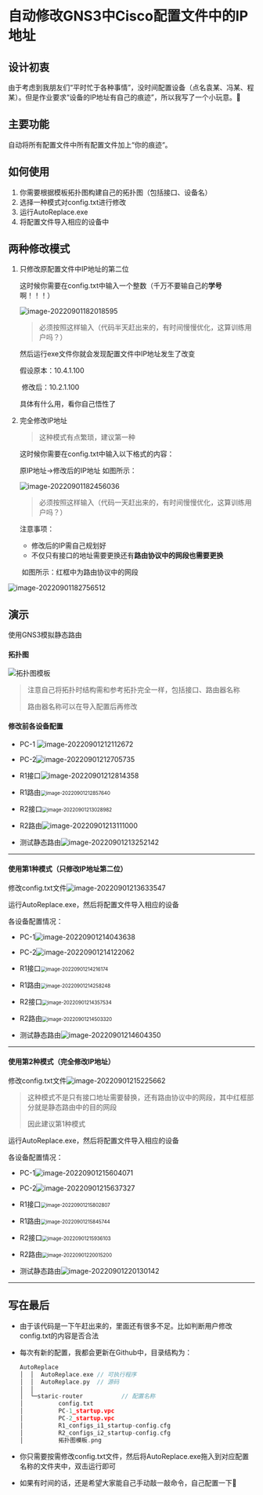 # 自动修改GNS3中Cisco配置文件中的IP地址

## 设计初衷

由于考虑到我朋友们“平时忙于各种事情”，没时间配置设备（点名袁某、冯某、程某）。但是作业要求“设备的IP地址有自己的痕迹”，所以我写了一个小玩意。🌹



## 主要功能

自动将所有配置文件中所有配置文件加上“你的痕迹“。



## 如何使用

1. 你需要根据模板拓扑图构建自己的拓扑图（包括接口、设备名）
2. 选择一种模式对config.txt进行修改
3. 运行AutoReplace.exe
4. 将配置文件导入相应的设备中



## 两种修改模式

1. 只修改原配置文件中IP地址的第二位

   这时候你需要在config.txt中输入一个整数（千万不要输自己的**学号**啊！！！）

   ![image-20220901182018595](https://taiyang-pictures-1308391752.cos.ap-nanjing.myqcloud.com/PicGoimage-20220901182018595.png)

   > 必须按照这样输入（代码半天赶出来的，有时间慢慢优化，这算训练用户吗？）

   然后运行exe文件你就会发现配置文件中IP地址发生了改变

   假设原本：10.4.1.100 

   ​		修改后：10.2.1.100

   具体有什么用，看你自己悟性了

   

2. 完全修改IP地址

   > 这种模式有点繁琐，建议第一种

   这时候你需要在config.txt中输入以下格式的内容：

   原IP地址->修改后的IP地址   如图所示：

   ![image-20220901182456036](https://taiyang-pictures-1308391752.cos.ap-nanjing.myqcloud.com/PicGoimage-20220901182456036.png)

   > 必须按照这样输入（代码一天赶出来的，有时间慢慢优化，这算训练用户吗？）

   注意事项：

   - 修改后的IP需自己规划好
   - 不仅只有接口的地址需要更换还有**路由协议中的网段也需要更换**

   ​      如图所示：红框中为路由协议中的网段

![image-20220901182756512](https://taiyang-pictures-1308391752.cos.ap-nanjing.myqcloud.com/PicGoimage-20220901182756512.png)



## 演示

使用GNS3模拟静态路由

#### 拓扑图

![拓扑图模板](https://user-images.githubusercontent.com/107973104/188042039-39d00788-1472-4313-b6b4-64f9c9e8bf1d.png)


> 注意自己将拓扑时结构需和参考拓扑完全一样，包括接口、路由器名称
>
> 路由器名称可以在导入配置后再修改



#### 修改前各设备配置

- PC-1
  ![image-20220901212112672](https://taiyang-pictures-1308391752.cos.ap-nanjing.myqcloud.com/PicGoimage-20220901212112672.png)



- PC-2![image-20220901212705735](https://taiyang-pictures-1308391752.cos.ap-nanjing.myqcloud.com/PicGoimage-20220901212705735.png)



- R1接口![image-20220901212814358](https://taiyang-pictures-1308391752.cos.ap-nanjing.myqcloud.com/PicGoimage-20220901212814358.png)



- R1路由<img src="https://taiyang-pictures-1308391752.cos.ap-nanjing.myqcloud.com/PicGoimage-20220901212857640.png" alt="image-20220901212857640" style="zoom:70%;" />



- R2接口<img src="https://taiyang-pictures-1308391752.cos.ap-nanjing.myqcloud.com/PicGoimage-20220901213028982.png" alt="image-20220901213028982" style="zoom:70%;" />



- R2路由![image-20220901213111000](https://taiyang-pictures-1308391752.cos.ap-nanjing.myqcloud.com/PicGoimage-20220901213111000.png)



- 测试静态路由![image-20220901213252142](https://taiyang-pictures-1308391752.cos.ap-nanjing.myqcloud.com/PicGoimage-20220901213252142.png)

------

#### 使用第1种模式（只修改IP地址第二位）

修改config.txt文件![image-20220901213633547](https://taiyang-pictures-1308391752.cos.ap-nanjing.myqcloud.com/PicGoimage-20220901213633547.png)

运行AutoReplace.exe，然后将配置文件导入相应的设备

各设备配置情况：

- PC-1![image-20220901214043638](https://taiyang-pictures-1308391752.cos.ap-nanjing.myqcloud.com/PicGoimage-20220901214043638.png)



- PC-2![image-20220901214122062](https://taiyang-pictures-1308391752.cos.ap-nanjing.myqcloud.com/PicGoimage-20220901214122062.png)



- R1接口<img src="https://taiyang-pictures-1308391752.cos.ap-nanjing.myqcloud.com/PicGoimage-20220901214216174.png" alt="image-20220901214216174" style="zoom:70%;" />



- R1路由<img src="https://taiyang-pictures-1308391752.cos.ap-nanjing.myqcloud.com/PicGoimage-20220901214258248.png" alt="image-20220901214258248" style="zoom:70%;" />



- R2接口<img src="https://taiyang-pictures-1308391752.cos.ap-nanjing.myqcloud.com/PicGoimage-20220901214357534.png" alt="image-20220901214357534" style="zoom:70%;" />



- R2路由<img src="https://taiyang-pictures-1308391752.cos.ap-nanjing.myqcloud.com/PicGoimage-20220901214503320.png" alt="image-20220901214503320" style="zoom:70%;" />



- 测试静态路由![image-20220901214604350](https://taiyang-pictures-1308391752.cos.ap-nanjing.myqcloud.com/PicGoimage-20220901214604350.png)

------

#### 使用第2种模式（完全修改IP地址）

修改config.txt文件![image-20220901215225662](https://taiyang-pictures-1308391752.cos.ap-nanjing.myqcloud.com/PicGoimage-20220901215225662.png)

> 这种模式不是只有接口地址需要替换，还有路由协议中的网段，其中红框部分就是静态路由中的目的网段
>
> 因此建议第1种模式

运行AutoReplace.exe，然后将配置文件导入相应的设备

各设备配置情况：

- PC-1![image-20220901215604071](https://taiyang-pictures-1308391752.cos.ap-nanjing.myqcloud.com/PicGoimage-20220901215604071.png)



- PC-2![image-20220901215637327](https://taiyang-pictures-1308391752.cos.ap-nanjing.myqcloud.com/PicGoimage-20220901215637327.png)



- R1接口<img src="https://taiyang-pictures-1308391752.cos.ap-nanjing.myqcloud.com/PicGoimage-20220901215802807.png" alt="image-20220901215802807" style="zoom:70%;" />



- R1路由<img src="https://taiyang-pictures-1308391752.cos.ap-nanjing.myqcloud.com/PicGoimage-20220901215845744.png" alt="image-20220901215845744" style="zoom:70%;" />



- R2接口<img src="https://taiyang-pictures-1308391752.cos.ap-nanjing.myqcloud.com/PicGoimage-20220901215936103.png" alt="image-20220901215936103" style="zoom:70%;" />



- R2路由<img src="https://taiyang-pictures-1308391752.cos.ap-nanjing.myqcloud.com/PicGoimage-20220901220015200.png" alt="image-20220901220015200" style="zoom:70%;" />



- 测试静态路由![image-20220901220130142](https://taiyang-pictures-1308391752.cos.ap-nanjing.myqcloud.com/PicGoimage-20220901220130142.png)

------



## 写在最后

- 由于该代码是一下午赶出来的，里面还有很多不足。比如判断用户修改config.txt的内容是否合法

- 每次有新的配置，我都会更新在Github中，目录结构为：

  ```c
  AutoReplace
  │  │  AutoReplace.exe	// 可执行程序
  │  │  AutoReplace.py	// 源码
  │  │
  │  └─staric-router           // 配置名称
  │          config.txt
  │          PC-1_startup.vpc
  │          PC-2_startup.vpc
  │          R1_configs_i1_startup-config.cfg
  │          R2_configs_i2_startup-config.cfg
  │          拓扑图模板.png
  ```

- 你只需要按需修改config.txt文件，然后将AutoReplace.exe拖入到对应配置名称的文件夹中，双击运行即可
- 如果有时间的话，还是希望大家能自己手动敲一敲命令，自己配置一下🌹
